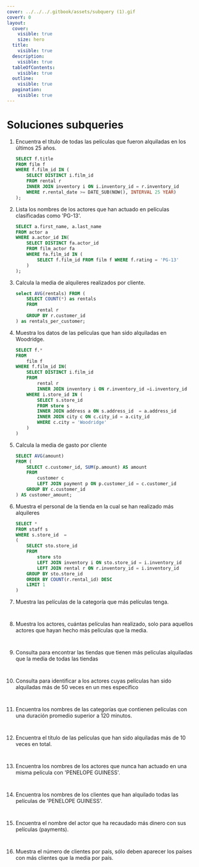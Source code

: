 ```yaml
---
cover: ../../../.gitbook/assets/subquery (1).gif
coverY: 0
layout:
  cover:
    visible: true
    size: hero
  title:
    visible: true
  description:
    visible: true
  tableOfContents:
    visible: true
  outline:
    visible: true
  pagination:
    visible: true
---
```


# Soluciones subqueries

1.  Encuentra el título de todas las películas que fueron alquiladas en los últimos 25 años.

    ```sql
    SELECT f.title
    FROM film f 
    WHERE f.film_id IN (
    	SELECT DISTINCT i.film_id 
    	FROM rental r 
    	INNER JOIN inventory i ON i.inventory_id = r.inventory_id 
    	WHERE r.rental_date >= DATE_SUB(NOW(), INTERVAL 25 YEAR)
    );
    ```
2.  Lista los nombres de los actores que han actuado en películas clasificadas como 'PG-13'.

    ```sql
    SELECT a.first_name, a.last_name 
    FROM actor a 
    WHERE a.actor_id IN(
    	SELECT DISTINCT fa.actor_id
    	FROM film_actor fa 
    	WHERE fa.film_id IN (
    		SELECT f.film_id FROM film f WHERE f.rating = 'PG-13'
    	)
    );
    ```
3.  Calcula la media de alquileres realizados por cliente.

    ```sql
    select AVG(rentals) FROM (
    	SELECT COUNT(*) as rentals
    	FROM 
    		rental r 
    	GROUP BY r.customer_id
    ) as rentals_per_customer;
    ```
4.  Muestra los datos de las películas que han sido alquiladas en Woodridge.

    ```sql
    SELECT f.*
    FROM
    	film f 
    WHERE f.film_id IN(
    	SELECT DISTINCT i.film_id
    	FROM
    		rental r 
    		INNER JOIN inventory i ON r.inventory_id =i.inventory_id 
    	WHERE i.store_id IN (
    		SELECT s.store_id
    		FROM store s 
    		INNER JOIN address a ON s.address_id  = a.address_id 
    		INNER JOIN city c ON c.city_id = a.city_id 
    		WHERE c.city = 'Woodridge'
    	)
    )
    ```
5.  Calcula la media de gasto por cliente

    ```sql
    SELECT AVG(amount)
    FROM (
    	SELECT c.customer_id, SUM(p.amount) AS amount
    	FROM
    		customer c 
    		LEFT JOIN payment p ON p.customer_id = c.customer_id
    	GROUP BY c.customer_id
    ) AS customer_amount;
    ```
6.  Muestra el personal de la tienda en la cual se han realizado más alquileres

    ```sql
    SELECT *
    FROM staff s 
    WHERE s.store_id  = 
    (
    	SELECT sto.store_id
    	FROM
    		store sto
    		LEFT JOIN inventory i ON sto.store_id = i.inventory_id 
    		LEFT JOIN rental r ON r.inventory_id = i.inventory_id 
    	GROUP BY sto.store_id 
    	ORDER BY COUNT(r.rental_id) DESC
    	LIMIT 1
    )
    ```
7.  Muestra las películas de la categoría que más películas tenga.

    <pre class="language-sql"><code class="lang-sql"><strong>
    </strong></code></pre>
8.  Muestra los actores, cuántas películas han realizado, solo para aquellos actores que hayan hecho más películas que la media.

    <pre class="language-sql"><code class="lang-sql"><strong>
    </strong></code></pre>
9.  Consulta para encontrar las tiendas que tienen más películas alquiladas que la media de todas las tiendas

    <pre class="language-sql"><code class="lang-sql"><strong>
    </strong></code></pre>
10. Consulta para identificar a los actores cuyas películas han sido alquiladas más de 50 veces en un mes específico

    <pre class="language-sql"><code class="lang-sql"><strong>
    </strong></code></pre>
11. Encuentra los nombres de las categorías que contienen películas con una duración promedio superior a 120 minutos.

    <pre class="language-sql"><code class="lang-sql"><strong>
    </strong></code></pre>
12. Encuentra el título de las películas que han sido alquiladas más de 10 veces en total.

    <pre class="language-sql"><code class="lang-sql"><strong>
    </strong></code></pre>
13. Encuentra los nombres de los actores que nunca han actuado en una misma película con 'PENELOPE GUINESS'.

    <pre class="language-sql"><code class="lang-sql"><strong>
    </strong></code></pre>
14. Encuentra los nombres de los clientes que han alquilado todas las películas de 'PENELOPE GUINESS'.

    <pre class="language-sql"><code class="lang-sql"><strong>
    </strong></code></pre>
15. Encuentra el nombre del actor que ha recaudado más dinero con sus películas (payments).

    <pre class="language-sql"><code class="lang-sql"><strong>
    </strong></code></pre>
16. Muestra el número de clientes por país, sólo deben aparecer los países con más clientes que la media por país.

    <pre class="language-sql"><code class="lang-sql"><strong>
    </strong></code></pre>
